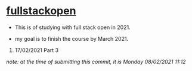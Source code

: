 # [fullstackopen](https://fullstackopen.com/en/about)

- This is of studying with full stack open in 2021. 

- my goal is to finish the course by March 2021.

 1. 17/02/2021 Part 3

*_note: at the time of submitting this commit, it is Monday 08/02/2021 11:12_*
 
